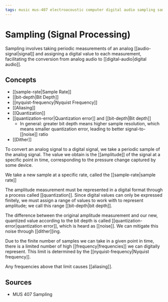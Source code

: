 ```yaml
---
tags: music mus-407 electroacoustic computer digital audio sampling sample-rate bit-depth sample dynamic-range quantization
---
```


# Sampling (Signal Processing)

Sampling involves taking periodic measurements of an analog [[audio-signal|signal]] and assigning a digital value to each measurement, facilitating the conversion from analog audio to [[digital-audio|digital audio]].

## Concepts

- [[sample-rate|Sample Rate]]
- [[bit-depth|Bit Depth]]
- [[nyquist-frequency|Nyquist Frequency]]
- [[Aliasing]]
- [[Quantization]]
- [[quantization-error|Quantization error]] and [[bit-depth|Bit depth]]
  - In general: greater bit depth means higher sample resolution, which means smaller quantization error, leading to better signal-to-[[noise]] ratio
- [[Dither]]

To convert an analog signal to a digital signal, we take a periodic sample of the analog signal. The value we obtain is the [[amplitude]] of the signal at a specific point in time, corresponding to the pressure change captured by some device.

We take a new sample at a specific rate, called the [[sample-rate|sample rate]]

The amplitude measurement must be represented in a digital format through a process called [[quantization]]. Since digital values can only be expressed finitely, we must assign a range of values to work with to represent amplitude; we call this range [[bit-depth|bit depth]].

The difference between the original amplitude measurement and our new, quantized value according to the bit depth is called [[quantization-error|quantization error]], which is heard as [[noise]]. We can mitigate this noise through [[dither]]ing.

Due to the finite number of samples we can take in a given point in time, there is a limited number of high [[frequency|frequencies]] we can digitally represent. This limit is determined by the [[nyquist-frequency|Nyquist frequency]].

Any frequencies above that limit causes [[aliasing]].

## Sources

- MUS 407 Sampling
